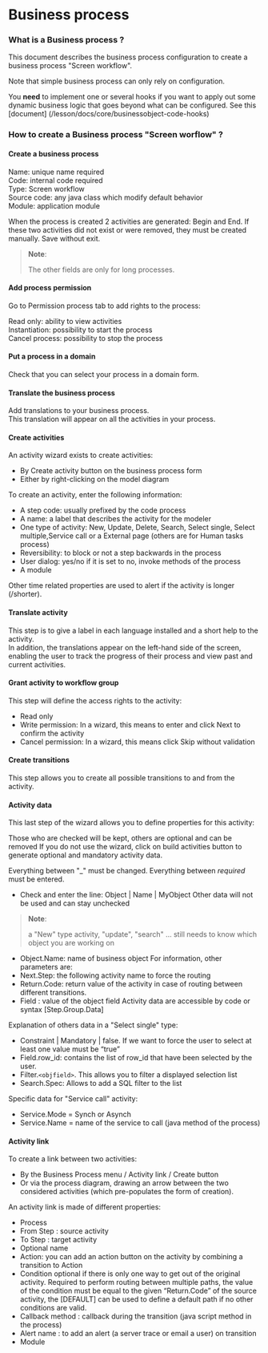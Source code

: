 Business process 
=====================

### What is a Business process ?

This document describes the business process configuration to create a business process "Screen workflow".

Note that simple business process can only rely on configuration.

You **need** to implement one or several hooks if you want to apply out some dynamic business logic that goes beyond what can be configured.
See this [document] (/lesson/docs/core/businessobject-code-hooks)


### How to create a Business process "Screen worflow" ?

#### Create a business process 

Name: unique name required  
Code: internal code required  
Type: Screen workflow  
Source code: any java class which modify default behavior  
Module: application module  

When the process is created 2 activities are generated: Begin and End.
If these two activities did not exist or were removed, they must be created manually.
Save without exit.

> **Note**:
>
> The other fields are only for long processes.

#### Add process permission 

Go to Permission process tab to add rights to the process:

Read only: ability to view activities  
Instantiation: possibility to start the process  
Cancel process: possibility to stop the process  


#### Put a process in a domain

Check that you can select your process in a domain form.

#### Translate the business process 

Add translations to your business process.  
This translation will appear on all the activities in your process.

#### Create activities

An activity wizard exists to create activities:

- By Create activity button on the business process form
- Either by right-clicking on the model diagram

To create an activity, enter the following information:

- A step code: usually prefixed by the code process
- A name: a label that describes the activity for the modeler
- One type of activity: New, Update, Delete, Search, Select single, Select multiple,Service call or a External page (others are for Human tasks process)
- Reversibility: to block or not a step backwards in the process
- User dialog: yes/no if it is set to no, invoke methods of the process
- A module

Other time related properties are used to alert if the activity is longer (/shorter).

####  Translate activity 

This step is to give a label in each language installed and a short help to the activity.  
In addition, the translations appear on the left-hand side of the screen, enabling the user to track the progress of their process and view past and current activities.  

#### Grant activity to workflow group

This step will define the access rights to the activity:

- Read only
- Write permission: In a wizard, this means to enter and click Next to confirm the activity
- Cancel permission: In a wizard, this means click Skip without validation

#### Create transitions

This step allows you to create all possible transitions to and from the activity.

#### Activity data

This last step of the wizard allows you to define properties for this activity:

Those who are checked will be kept, others are optional and can be removed
If you do not use the wizard, click on build activities button to generate optional and mandatory activity data.

Everything between "_" must be changed. 
Everything between _required_ must be entered.

- Check and enter the line: Object | Name | MyObject
Other data will not be used and can stay unchecked
> **Note**:
>
> a "New" type activity, "update", "search" … still needs to know which object you are working on

- Object.Name: name of business object For information, other parameters are:
- Next.Step: the following activity name to force the routing
- Return.Code: return value of the activity in case of routing between different transitions.
- Field : value of the object field
Activity data are accessible by code or syntax [Step.Group.Data]

Explanation of others data in a "Select single" type:

- Constraint | Mandatory | false. If we want to force the user to select at least one value must be “true”
- Field.row_id: contains the list of row_id that have been selected by the user.
- Filter.`<objfield>`. This allows you to filter a displayed selection list
- Search.Spec: Allows to add a SQL filter to the list

Specific data for "Service call" activity: 
- Service.Mode = Synch or Asynch
- Service.Name = name of the service to call (java method of the process)

#### Activity link

To create a link between two activities:

- By the Business Process menu / Activity link / Create button
- Or via the process diagram, drawing an arrow between the two considered activities (which pre-populates the form of creation).

An activity link is made of different properties:

- Process
- From Step : source activity
- To Step : target activity
- Optional name
- Action: you can add an action button on the activity by combining a transition to Action
- Condition optional if there is only one way to get out of the original activity. Required to perform routing between multiple paths, the value of the condition must be equal to the given “Return.Code” of the source activity, the [DEFAULT] can be used to define a default path if no other conditions are valid.
- Callback method : callback during the transition (java script method in the process)
- Alert name : to add an alert (a server trace or email a user) on transition
- Module
